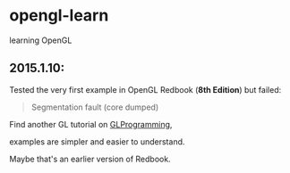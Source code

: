 # opengl-learn

learning OpenGL

## 2015.1.10:

Tested the very first example in OpenGL Redbook (**8th Edition**) but failed:
> Segmentation fault (core dumped)

Find another GL tutorial on [GLProgramming](http://www.glprogramming.com/red/index.html),

examples are simpler and easier to understand.

Maybe that's an earlier version of Redbook.
